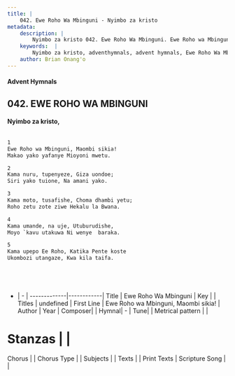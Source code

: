 ```yaml
---
title: |
    042. Ewe Roho Wa Mbinguni - Nyimbo za kristo
metadata:
    description: |
        Nyimbo za kristo 042. Ewe Roho Wa Mbinguni. Ewe Roho wa Mbinguni, Maombi sikia! Makao yako yafanye Mioyoni mwetu.  
    keywords:  |
        Nyimbo za kristo, adventhymnals, advent hymnals, Ewe Roho Wa Mbinguni, Ewe Roho wa Mbinguni, Maombi sikia!. 
    author: Brian Onang'o
---
```


#### Advent Hymnals
## 042. EWE ROHO WA MBINGUNI
####  Nyimbo za kristo,

```txt

1
Ewe Roho wa Mbinguni, Maombi sikia!
Makao yako yafanye Mioyoni mwetu.

2
Kama nuru, tupenyeze, Giza uondoe;
Siri yako tuione, Na amani yako.

3
Kama moto, tusafishe, Choma dhambi yetu;
Roho zetu zote ziwe Hekalu la Bwana.

4
Kama umande, na uje, Utuburudishe,
Moyo `kavu utakuwa Ni wenye  baraka.

5
Kama upepo Ee Roho, Katika Pente koste
Ukombozi utangaze, Kwa kila taifa.






```

- |   -  |
-------------|------------|
Title | Ewe Roho Wa Mbinguni |
Key |  |
Titles | undefined |
First Line | Ewe Roho wa Mbinguni, Maombi sikia! |
Author | 
Year | 
Composer| |
Hymnal|  - |
Tune|  |
Metrical pattern | |
# Stanzas |  |
Chorus |  |
Chorus Type |  |
Subjects | |
Texts |  |
Print Texts | 
Scripture Song |  |
    
